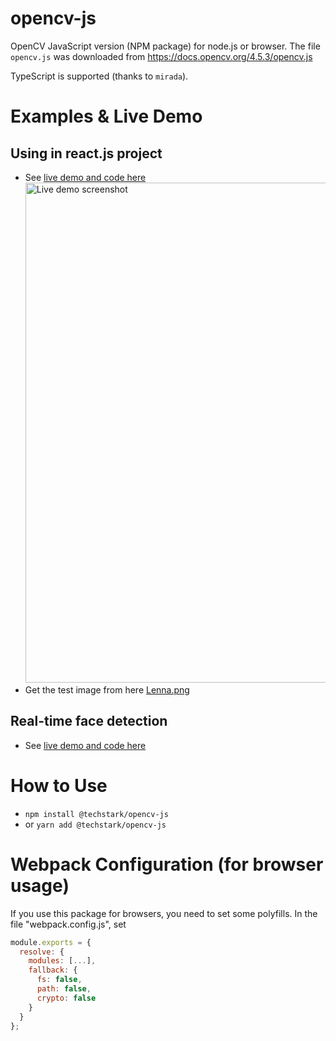 # opencv-js

OpenCV JavaScript version (NPM package) for node.js or browser. The file `opencv.js` was downloaded from https://docs.opencv.org/4.5.3/opencv.js

TypeScript is supported (thanks to `mirada`).

# Examples & Live Demo

## Using in react.js project

- See [live demo and code here](https://codesandbox.io/s/techstarkopencv-js-demo-page-f7gvk)
  <img src="https://user-images.githubusercontent.com/132509/130320696-eaa3899b-2356-4e9f-bbc9-0a969465c58e.png" height="800px" alt="Live demo screenshot" />
- Get the test image from here [Lenna.png](test/Lenna.png)

## Real-time face detection

- See [live demo and code here](https://codesandbox.io/s/opencv-js-face-detection-i1i3u)

# How to Use

- `npm install @techstark/opencv-js`
- or `yarn add @techstark/opencv-js`

# Webpack Configuration (for browser usage)

If you use this package for browsers, you need to set some polyfills. In the file "webpack.config.js", set

```js
module.exports = {
  resolve: {
    modules: [...],
    fallback: {
      fs: false,
      path: false,
      crypto: false
    }
  }
};
```
